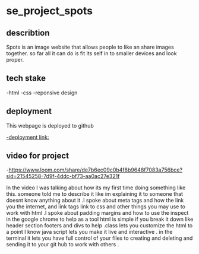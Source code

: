 # se_project_spots

## describtion
Spots is an image website that allows people to like an share images together. so far all it can do is fit its self in to smaller devices and look proper.
## tech stake 
-html
-css
-reponsive design
## deployment
This webpage is deployed to github 

[-deployment link:](https://sandel28.github.io/se_project_spots/)
## video for project 
-https://www.loom.com/share/de7b6ec09c0b4f8b9648f7083a756bce?sid=21545258-7d9f-4ddc-bf73-aa0ac27e321f

In the video I was talking about how its my first time doing something like this. someone told me to describe it like im explaining it to someone that doesnt know anything about it .I spoke about meta tags and how the link you the internet, and link tags link to css and other things you may use to work with html .I spoke about padding margins and how to use the inspect in the google chrome to help as a tool html is simple if you break it down like header section footers and divs to help .class lets you customize the html to a point I know java script lets you make it live and interactive . in the terminal it lets you have full control of your files to creating and deleting and sending it to your git hub to work with others .
